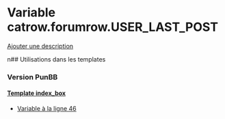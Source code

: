 # Variable catrow.forumrow.USER_LAST_POST
[Ajouter une description](https://fa-tvars.appspot.com/catrow.forumrow.USER_LAST_POST)

n## Utilisations dans les templates

### Version PunBB

#### [Template index_box](punbb/index_box.md)
* [Variable à la ligne 46](../punbb/index_box.tpl#L46)